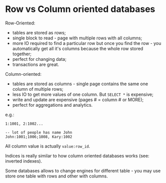 # Row vs Column oriented databases

Row-Oriented:
* tables are stored as rows;
* single block to read - page with multiple rows with all columns;
* more IO required to find a particular row but once you find the row - you automatically get all it's columns because the whole row stored together;
* perfect for changing data;
* transactions are great.

Column-oriented:
* tables are stored as columns - single page contains the same one column of multiple rows;
* less IO to get more values of one column. But `SELECT *` is expensive;
* write and update are expensive (pages # = column # or MORE);
* perfect for aggregations and analytics.

e.g.:

```
1:1001, 2:1002...
```

```
-- lot of people has name John
John:1001;1006;1008, Kary:1002
```

All column value is actually `value:row_id`.

Indices is really similar to how column oriented databases works (see: inverted indexes).

Some databases allows to change engines for different table - you may use store one table with rows and other with columns.

